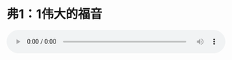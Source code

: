 # 弗1：1伟大的福音

<audio style="width: 100%;" preload="false" controls controlslist="nodownload"><source src="//cdn.simai.ml/audio/mp3/old/12347.mp3" type="audio/mpeg">Your browser does not support the audio element.</audio>


